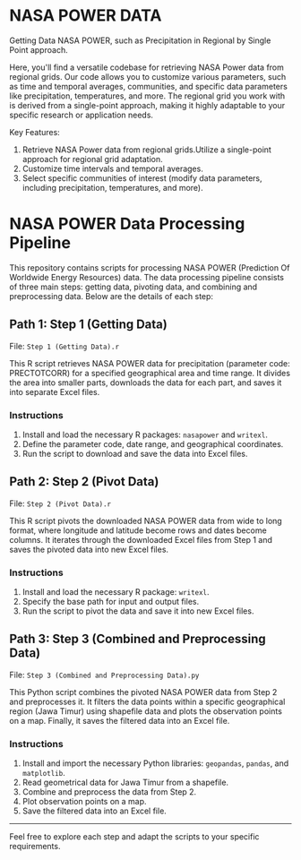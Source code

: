 # NASA POWER DATA
Getting Data NASA POWER, such as Precipitation in Regional by Single Point approach.

Here, you'll find a versatile codebase for retrieving NASA Power data from regional grids. Our code allows you to customize various parameters, such as time and temporal averages, communities, and specific data parameters like precipitation, temperatures, and more. The regional grid you work with is derived from a single-point approach, making it highly adaptable to your specific research or application needs.

Key Features:

1. Retrieve NASA Power data from regional grids.Utilize a single-point approach for regional grid adaptation.
2. Customize time intervals and temporal averages.
3. Select specific communities of interest (modify data parameters, including precipitation, temperatures, and more).

# NASA POWER Data Processing Pipeline

This repository contains scripts for processing NASA POWER (Prediction Of Worldwide Energy Resources) data. The data processing pipeline consists of three main steps: getting data, pivoting data, and combining and preprocessing data. Below are the details of each step:

## Path 1: Step 1 (Getting Data)

File: `Step 1 (Getting Data).r`

This R script retrieves NASA POWER data for precipitation (parameter code: PRECTOTCORR) for a specified geographical area and time range. It divides the area into smaller parts, downloads the data for each part, and saves it into separate Excel files.

### Instructions
1. Install and load the necessary R packages: `nasapower` and `writexl`.
2. Define the parameter code, date range, and geographical coordinates.
3. Run the script to download and save the data into Excel files.

## Path 2: Step 2 (Pivot Data)

File: `Step 2 (Pivot Data).r`

This R script pivots the downloaded NASA POWER data from wide to long format, where longitude and latitude become rows and dates become columns. It iterates through the downloaded Excel files from Step 1 and saves the pivoted data into new Excel files.

### Instructions
1. Install and load the necessary R package: `writexl`.
2. Specify the base path for input and output files.
3. Run the script to pivot the data and save it into new Excel files.

## Path 3: Step 3 (Combined and Preprocessing Data)

File: `Step 3 (Combined and Preprocessing Data).py`

This Python script combines the pivoted NASA POWER data from Step 2 and preprocesses it. It filters the data points within a specific geographical region (Jawa Timur) using shapefile data and plots the observation points on a map. Finally, it saves the filtered data into an Excel file.

### Instructions
1. Install and import the necessary Python libraries: `geopandas`, `pandas`, and `matplotlib`.
2. Read geometrical data for Jawa Timur from a shapefile.
3. Combine and preprocess the data from Step 2.
4. Plot observation points on a map.
5. Save the filtered data into an Excel file.

---

Feel free to explore each step and adapt the scripts to your specific requirements.

